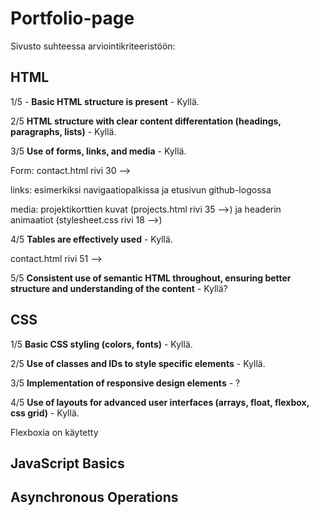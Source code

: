# Portfolio-page

Sivusto suhteessa arviointikriteeristöön: 

## HTML
1/5 - **Basic HTML structure is present** - Kyllä.

2/5 **HTML structure with clear content differentation (headings, paragraphs, lists)** - Kyllä.

3/5 **Use of forms, links, and media** - Kyllä.

Form: contact.html rivi 30 -->

links: esimerkiksi navigaatiopalkissa ja etusivun github-logossa

media: projektikorttien kuvat (projects.html rivi 35 -->) ja headerin animaatiot (stylesheet.css rivi 18 -->)

4/5 **Tables are effectively used** - Kyllä.

contact.html rivi 51 -->

5/5 **Consistent use of semantic HTML throughout, ensuring better structure and understanding of the content** - Kyllä?



## CSS

1/5 **Basic CSS styling (colors, fonts)** - Kyllä.

2/5 **Use of classes and IDs to style specific elements** - Kyllä.

3/5 **Implementation of responsive design elements** - ?

4/5 **Use of layouts for advanced user interfaces  (arrays, float, flexbox, css grid)** - Kyllä.

Flexboxia on käytetty 

## JavaScript Basics

## Asynchronous Operations